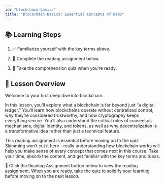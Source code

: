 ```yaml
---
id: "blockchain-basics"
title: "Blockchain Basics: Essential Concepts of Web3"
---
```


## 📚 Learning Steps

1. ✅ Familiarize yourself with the key terms above.

2. 📖 Complete the reading assignment below.

3. 📝 Take the comprehension quiz when you're ready.

## 🧭 Lesson Overview

Welcome to your first deep dive into blockchain.

In this lesson, you’ll explore what a blockchain is far beyond just “a digital ledger.” You’ll learn how blockchains operate without centralized control, why they’re considered trustworthy, and how cryptography keeps everything secure. You’ll also understand the critical roles of consensus mechanisms, digital identity, and tokens, as well as why decentralization is a transformative idea rather than just a technical feature.

This reading assignment is essential before moving on to the quiz. Skimming won’t cut it here—really understanding how blockchain works will help you make sense of every concept that comes next in this course. Take your time, absorb the content, and get familiar with the key terms and ideas.

📘 Click the Reading Assignment button below to view the reading assignment. When you are ready, take the quiz to solidify your learning before moving on to the next lesson.

